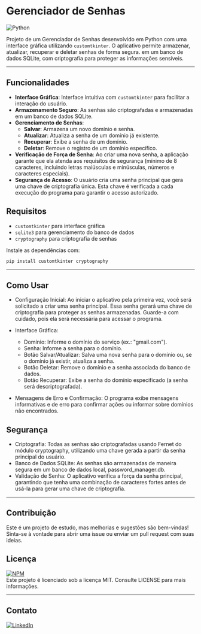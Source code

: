 # Gerenciador de Senhas

![Python](https://img.shields.io/badge/python-3670A0?style=for-the-badge&logo=python&logoColor=ffdd54)

Projeto de um Gerenciador de Senhas desenvolvido em Python com uma interface gráfica utilizando `customtkinter`.
O aplicativo permite armazenar, atualizar, recuperar e deletar senhas de forma segura. 
em um banco de dados SQLite, com criptografia para proteger as informações sensíveis.
___

## Funcionalidades

- **Interface Gráfica**: Interface intuitiva com `customtkinter` para facilitar a interação do usuário.
- **Armazenamento Seguro**: As senhas são criptografadas e armazenadas em um banco de dados SQLite.
- **Gerenciamento de Senhas**:
  - **Salvar**: Armazena um novo domínio e senha.
  - **Atualizar**: Atualiza a senha de um domínio já existente.
  - **Recuperar**: Exibe a senha de um domínio.
  - **Deletar**: Remove o registro de um domínio específico.
- **Verificação de Força de Senha**: Ao criar uma nova senha, a aplicação garante que ela atenda aos requisitos de segurança (mínimo de 8 caracteres, incluindo letras maiúsculas e minúsculas, números e caracteres especiais).
- **Segurança de Acesso**: O usuário cria uma senha principal que gera uma chave de criptografia única. Esta chave é verificada a cada execução do programa para garantir o acesso autorizado.

## Requisitos

- `customtkinter` para interface gráfica
- `sqlite3` para gerenciamento do banco de dados
- `cryptography` para criptografia de senhas

Instale as dependências com:
```bash
pip install customtkinter cryptography
```
___

## Como Usar

- Configuração Inicial: Ao iniciar o aplicativo pela primeira vez, você será solicitado a criar uma senha principal.
Essa senha gerará uma chave de criptografia para proteger as senhas armazenadas. 
Guarde-a com cuidado, pois ela será necessária para acessar o programa.

- Interface Gráfica:
    - Domínio: Informe o domínio do serviço (ex.: "gmail.com").
    - Senha: Informe a senha para o domínio.
    - Botão Salvar/Atualizar: Salva uma nova senha para o domínio ou, se o domínio já existir, atualiza a senha.
    - Botão Deletar: Remove o domínio e a senha associada do banco de dados.
    - Botão Recuperar: Exibe a senha do domínio especificado (a senha será descriptografada).

- Mensagens de Erro e Confirmação: O programa exibe mensagens informativas 
e de erro para confirmar ações ou informar sobre domínios não encontrados.

## Segurança

- Criptografia: Todas as senhas são criptografadas usando Fernet do módulo cryptography, utilizando uma chave gerada a partir da senha principal do usuário.
- Banco de Dados SQLite: As senhas são armazenadas de maneira segura em um banco de dados local, password_manager.db.
- Validação de Senha: O aplicativo verifica a força da senha principal, garantindo que tenha uma combinação de caracteres fortes antes de usá-la para gerar uma chave de criptografia.
___

## Contribuição

Este é um projeto de estudo, mas melhorias e sugestões são bem-vindas! Sinta-se à vontade para abrir uma issue ou enviar um pull request com suas ideias.

## Licença  

[![NPM](https://img.shields.io/npm/l/react)](https://github.com/Alan-oliveir/gerenciador-senhas/blob/main/LICENSE.md)  
Este projeto é licenciado sob a licença MIT. Consulte LICENSE para mais informações.
___

## Contato  

[![LinkedIn](https://img.shields.io/badge/LinkedIn-0077B5?style=for-the-badge&logo=linkedin&logoColor=white)](https://www.linkedin.com/in/alan-ogoncalves)